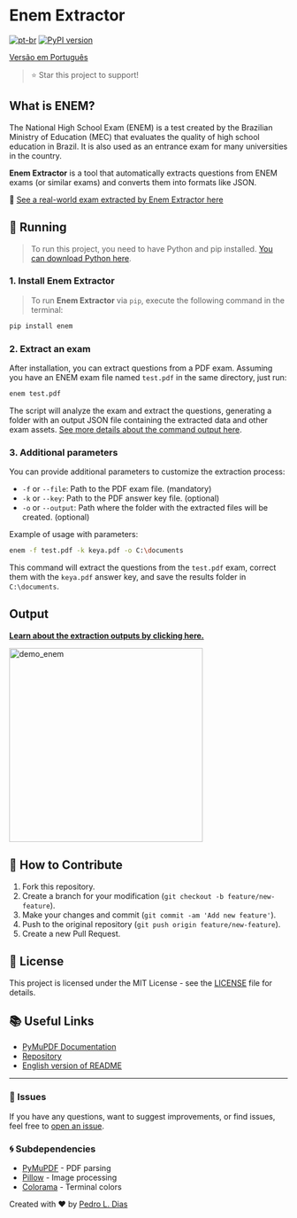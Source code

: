 
# Enem Extractor

[![pt-br](https://img.shields.io/badge/lang-ptbr-red.svg)](https://github.com/luiisp/enem-extractor/blob/main/readme.md)
<a href="https://pypi.python.org/pypi/enem" target="_blank"><img src="https://img.shields.io/pypi/v/enem.svg?color=3399EE" alt="PyPI version" /></a>

[Versão em Português](https://github.com/luiisp/enem-extractor/blob/main/readme.en.md)

> ⭐ Star this project to support!



## What is ENEM?

The National High School Exam (ENEM) is a test created by the Brazilian Ministry of Education (MEC) that evaluates the quality of high school education in Brazil. It is also used as an entrance exam for many universities in the country.



**Enem Extractor** is a tool that automatically extracts questions from ENEM exams (or similar exams) and converts them into formats like JSON.

🏓 [See a real-world exam extracted by Enem Extractor here](https://luiisp.github.io/enem-extractor/)


## 🚀 Running

> To run this project, you need to have Python and pip installed. [You can download Python here](https://www.python.org/downloads/).

### 1. Install Enem Extractor

> To run **Enem Extractor** via `pip`, execute the following command in the terminal:

```bash
pip install enem
```

### 2. Extract an exam

After installation, you can extract questions from a PDF exam. Assuming you have an ENEM exam file named `test.pdf` in the same directory, just run:

```bash
enem test.pdf
```

The script will analyze the exam and extract the questions, generating a folder with an output JSON file containing the extracted data and other exam assets. [See more details about the command output here](#output).

### 3. Additional parameters

You can provide additional parameters to customize the extraction process:

- `-f` or `--file`: Path to the PDF exam file. (mandatory)
- `-k` or `--key`: Path to the PDF answer key file. (optional)
- `-o` or `--output`: Path where the folder with the extracted files will be created. (optional)

Example of usage with parameters:

```bash
enem -f test.pdf -k keya.pdf -o C:\documents
```

This command will extract the questions from the `test.pdf` exam, correct them with the `keya.pdf` answer key, and save the results folder in `C:\documents`.

## Output

**[Learn about the extraction outputs by clicking here.](examples/output_example/readme.md)**

<img src="https://github.com/user-attachments/assets/9e78b4f0-2055-4f32-a9c5-1bc3e96a2fdc" alt="demo_enem" width="350"/>

## 🔧 How to Contribute

1. Fork this repository.
2. Create a branch for your modification (`git checkout -b feature/new-feature`).
3. Make your changes and commit (`git commit -am 'Add new feature'`).
4. Push to the original repository (`git push origin feature/new-feature`).
5. Create a new Pull Request.

## 📜 License

This project is licensed under the MIT License - see the [LICENSE](LICENSE) file for details.

## 📚 Useful Links

- [PyMuPDF Documentation](https://pypi.org/project/PyMuPDF/)
- [Repository](https://github.com/luiisp/enem-extractor)
- [English version of README](https://github.com/luiisp/enem-extractor/blob/main/readme.en.md)

---

### 📢 Issues

If you have any questions, want to suggest improvements, or find issues, feel free to [open an issue](https://github.com/luiisp/enem-extractor/issues).

### 🌀 Subdependencies

- [PyMuPDF](https://pypi.org/project/PyMuPDF/) - PDF parsing
- [Pillow](https://pypi.org/project/Pillow/) - Image processing
- [Colorama](https://pypi.org/project/colorama/) - Terminal colors

Created with ❤️ by [Pedro L. Dias](https://github.com/luiisp)

